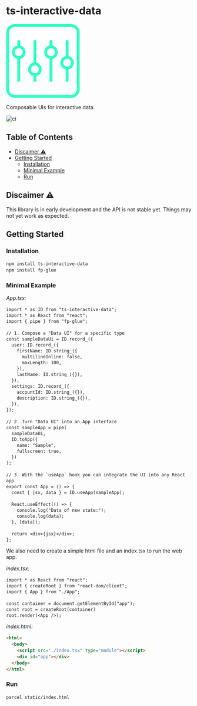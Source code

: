 # ts-interactive-data

<img src="https://github.com/thought2/assets/blob/60a1704df4d623386090b884170d919e67a1161b/interactive-data/logo.svg" width="200">

Composable UIs for interactive data.

![ci](https://github.com/thought2/purescript-interactive-data/actions/workflows/ci.yaml/badge.svg)

## Table of Contents

<!-- START doctoc generated TOC please keep comment here to allow auto update -->
<!-- DON'T EDIT THIS SECTION, INSTEAD RE-RUN doctoc TO UPDATE -->

- [Discaimer ⚠](#discaimer-)
- [Getting Started](#getting-started)
  - [Installation](#installation)
  - [Minimal Example](#minimal-example)
  - [Run](#run)

<!-- END doctoc generated TOC please keep comment here to allow auto update -->

## Discaimer ⚠

This library is in early development and the API is not stable yet. Things may not yet work as expected.

## Getting Started

### Installation

```bash
npm install ts-interactive-data
npm install fp-glue
```

### Minimal Example

<!-- START demoApp -->
*App.tsx:*
```tsx
import * as ID from "ts-interactive-data";
import * as React from "react";
import { pipe } from "fp-glue";

// 1. Compose a "Data UI" for a specific type
const sampleDataUi = ID.record_({
  user: ID.record_({
    firstName: ID.string_({
      multilineInline: false,
      maxLength: 100,
    }),
    lastName: ID.string_({}),
  }),
  settings: ID.record_({
    accountId: ID.string_({}),
    description: ID.string_({}),
  }),
});

// 2. Turn "Data UI" into an App interface
const sampleApp = pipe(
  sampleDataUi,
  ID.toApp({
    name: "Sample",
    fullscreen: true,
  })
);

// 3. With the `useApp` hook you can integrate the UI into any React app
export const App = () => {
  const { jsx, data } = ID.useApp(sampleApp);

  React.useEffect(() => {
    console.log("Data of new state:");
    console.log(data);
  }, [data]);

  return <div>{jsx}</div>;
};
```
<!-- END demoApp -->

We also need to create a simple html file and an index.tsx to run the web app.


<!-- START demoIndex -->
*index.tsx:*
```tsx
import * as React from "react";
import { createRoot } from "react-dom/client";
import { App } from "./App";

const container = document.getElementById("app");
const root = createRoot(container)
root.render(<App />);
```
<!-- END demoIndex -->


<!-- START demoHtml -->
*index.html:*
```html
<html>
  <body>
    <script src="./index.tsx" type="module"></script>
    <div id="app"></div>
  </body>
</html>
```
<!-- END demoHtml -->

### Run

```bash
parcel static/index.html
```
